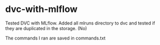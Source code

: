 ﻿# dvc-with-mlflow

Tested DVC with MLflow. 
Added all mlruns directory to dvc and tested if they are duplicated in the storage. (No)

The commands I ran are saved in commands.txt
